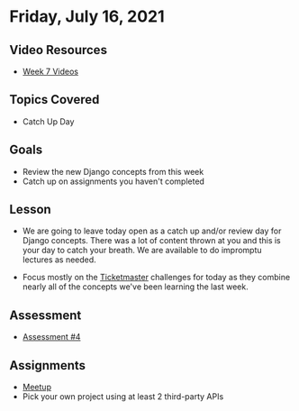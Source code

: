 # Friday, July 16, 2021

## Video Resources
- [Week 7 Videos](https://www.youtube.com/watch?v=EsuO9V9IVgQ&list=PLu0CiQ7bzwEQ8rnjEdmNVERsTqITX7ZY_)

## Topics Covered
- Catch Up Day

## Goals
- Review the new Django concepts from this week
- Catch up on assignments you haven't completed

## Lesson

- We are going to leave today open as a catch up and/or review day for Django concepts. There was a lot of content thrown at you and this is your day to catch your breath. We are available to do impromptu lectures as needed.

- Focus mostly on the [Ticketmaster](../page-resources/django-meetup) challenges for today as they combine nearly all of the concepts we've been learning the last week.

## Assessment
- [Assessment #4](https://github.com/oscarplatoon/assessment-4)

## Assignments
- [Meetup](https://github.com/oscarplatoon/django-meetup)
- Pick your own project using at least 2 third-party APIs


